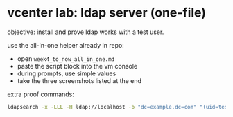 # vcenter lab: ldap server (one-file)

objective: install and prove ldap works with a test user.

use the all-in-one helper already in repo:
- open `week4_to_now_all_in_one.md`
- paste the script block into the vm console
- during prompts, use simple values
- take the three screenshots listed at the end

extra proof commands:
```bash
ldapsearch -x -LLL -H ldap://localhost -b "dc=example,dc=com" "(uid=testuser)" cn uid
```
